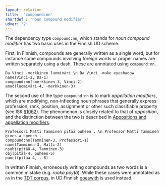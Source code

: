 ```yaml
---
layout: relation
title:  'compound:nn'
shortdef : 'noun compound modifier'
udver: '2'
---
```


The dependency type `compound:nn`, which stands for *noun compound
modifier* has two basic uses in the Finnish UD scheme.

First, In Finnish, compounds are generally written as a single word,
but for instance some compounds involving foreign words or proper
names are written separately using a dash. These are annotated using
`compound:nn`.

<!-- fname:nn_foreign.pdf -->
~~~ sdparse
Da Vinci -merkkinen luomiväri \n Da Vinci -make eyeshadow
name(Vinci-2, Da-1)
compound:nn(-merkkinen-3, Vinci-2)
amod(luomiväri-4, -merkkinen-3)
~~~

The second use of the type `compound:nn` is to mark *appellation
modifiers*, which are modifying, non-inflecting noun phrases that
generally express profession, rank, position, assignment or other such
classifiable property (see ISK
[§1062](http://scripta.kotus.fi/visk/sisallys.php?p=1062)). The
phenomenon is closely related to that of *apposition*, and the
distinction between the two is described in
[Appositions and appellation modifiers](/docs/fi/overview/specific-syntax.html#appositions-and-appellation-modifiers).

<!-- fname:nn_appellation.pdf -->
~~~ sdparse
Professori Matti Tamminen pitää puheen . \n Professor Matti Tamminen gives a_speech .
compound:nn(Tamminen-3, Professori-1)
name(Tamminen-3, Matti-2)
nsubj(pitää-4, Tamminen-3)
obj(pitää-4, puheen-5)
punct(pitää-4, .-6)
~~~

In written Finnish, erroneously writing compounds as two words is a
common mistake (e.g. *ruoka pöytä*). While these cases were annotated
as `nn` in the [TDT corpus](http://bionlp.utu.fi/fintreebank.html), in
UD Finnish [goeswith]() is used instead.
<!-- Interlanguage links updated Po lis 14 15:35:16 CET 2022 -->
